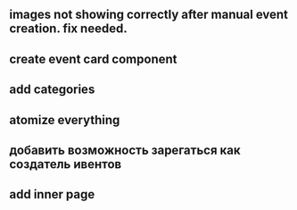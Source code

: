 ## images not showing correctly after manual event creation. fix needed.

## create event card component

## add categories

## atomize everything

## добавить возможность зарегаться как создатель ивентов

## add inner page
